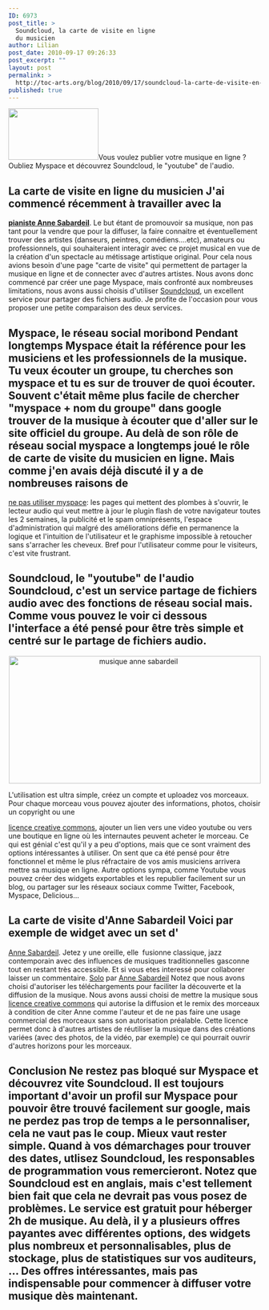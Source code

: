 ```yaml
---
ID: 6973
post_title: >
  Soundcloud, la carte de visite en ligne
  du musicien
author: Lilian
post_date: 2010-09-17 09:26:33
post_excerpt: ""
layout: post
permalink: >
  http://toc-arts.org/blog/2010/09/17/soundcloud-la-carte-de-visite-en-ligne-du-musicien/
published: true
---
```

[<img class="size-medium wp-image-7001 alignleft" title="soundcloud-logo" src="http://toc-arts.org/blog/wp-content/uploads/2010/09/soundcloud-logo-300x172.gif" alt="" width="180" height="103" />][1]Vous voulez publier votre musique en ligne ? Oubliez Myspace et découvrez Soundcloud, le "youtube" de l'audio. 
## La carte de visite en ligne du musicien J'ai commencé récemment à travailler avec la 

[**pianiste Anne Sabardeil**][2]. Le but étant de promouvoir sa musique, non pas tant pour la vendre que pour la diffuser, la faire connaitre et éventuellement trouver des artistes (danseurs, peintres, comédiens....etc), amateurs ou professionnels, qui souhaiteraient interagir avec ce projet musical en vue de la création d'un spectacle au métissage artistique original. Pour cela nous avions besoin d'une page "carte de visite" qui permettent de partager la musique en ligne et de connecter avec d'autres artistes. Nous avons donc commencé par créer une page Myspace, mais confronté aux nombreuses limitations, nous avons aussi choisis d'utiliser [Soundcloud][3], un excellent service pour partager des fichiers audio. Je profite de l'occasion pour vous proposer une petite comparaison des deux services. 
## Myspace, le réseau social moribond Pendant longtemps Myspace était la référence pour les musiciens et les professionnels de la musique. Tu veux écouter un groupe, tu cherches son myspace et tu es sur de trouver de quoi écouter. Souvent c'était même plus facile de chercher "myspace + nom du groupe" dans google trouver de la musique à écouter que d'aller sur le site officiel du groupe. Au delà de son rôle de réseau social myspace a longtemps joué le rôle de carte de visite du musicien en ligne. Mais comme j'en avais déjà discuté il y a de nombreuses raisons de 

[ne pas utiliser myspace][4]: les pages qui mettent des plombes à s'ouvrir, le lecteur audio qui veut mettre à jour le plugin flash de votre navigateur toutes les 2 semaines, la publicité et le spam omniprésents, l'espace d'administration qui malgré des améliorations défie en permanence la logique et l'intuition de l'utilisateur et le graphisme impossible à retoucher sans s'arracher les cheveux. Bref pour l'utilisateur comme pour le visiteurs, c'est vite frustrant. 
## Soundcloud, le "youtube" de l'audio Soundcloud, c'est un service partage de fichiers audio avec des fonctions de réseau social mais. Comme vous pouvez le voir ci dessous l'interface a été pensé pour être très simple et centré sur le partage de fichiers audio. 

<p style="text-align: center;">
  <a href="http://soundcloud.com/sabardeilanne"><img class="aligncenter size-large wp-image-6974" title="soundcloud-anne-sabardeil" src="http://toc-arts.org/blog/wp-content/uploads/2010/09/soundcloud-anne-sabardeil-1024x517.jpg" alt="musique anne sabardeil" width="503" height="255" /></a>
</p> L'utilisation est ultra simple, créez un compte et uploadez vos morceaux. Pour chaque morceau vous pouvez ajouter des informations, photos, choisir un copyright ou une 

[licence creative commons][5], ajouter un lien vers une video youtube ou vers une boutique en ligne où les internautes peuvent acheter le morceau. Ce qui est génial c'est qu'il y a peu d'options, mais que ce sont vraiment des options intéressantes à utiliser. On sent que ca été pensé pour être fonctionnel et même le plus réfractaire de vos amis musiciens arrivera mettre sa musique en ligne. Autre options sympa, comme Youtube vous pouvez créer des widgets exportables et les republier facilement sur un blog, ou partager sur les réseaux sociaux comme Twitter, Facebook, Myspace, Delicious... 
## La carte de visite d'Anne Sabardeil Voici par exemple de widget avec un set d'

[Anne Sabardeil][6]. Jetez y une oreille, elle  fusionne classique, jazz contemporain avec des influences de musiques traditionnelles gasconne tout en restant très accessible. Et si vous etes interessé pour collaborer laisser un commentaire. <span><a href="http://soundcloud.com/sabardeilanne/sets/anne-1">Solo</a> par <a href="http://soundcloud.com/sabardeilanne">Anne Sabardeil</a></span> Notez que nous avons choisi d'autoriser les téléchargements pour faciliter la découverte et la diffusion de la musique. Nous avons aussi choisi de mettre la musique sous [licence creative commons][7] qui autorise la diffusion et le remix des morceaux à condition de citer Anne comme l'auteur et de ne pas faire une usage commercial des morceaux sans son autorisation préalable. Cette licence permet donc à d'autres artistes de réutiliser la musique dans des créations variées (avec des photos, de la vidéo, par exemple) ce qui pourrait ouvrir d'autres horizons pour les morceaux. 
## Conclusion Ne restez pas bloqué sur Myspace et découvrez vite Soundcloud. Il est toujours important d'avoir un profil sur Myspace pour pouvoir être trouvé facilement sur google, mais ne perdez pas trop de temps a le personnaliser, cela ne vaut pas le coup. Mieux vaut rester simple. Quand à vos démarchages pour trouver des dates, utlisez Soundcloud, les responsables de programmation vous remercieront. Notez que Soundcloud est en anglais, mais c'est tellement bien fait que cela ne devrait pas vous posez de problèmes. Le service est gratuit pour héberger 2h de musique. Au delà, il y a plusieurs offres payantes avec différentes options, des widgets plus nombreux et personnalisables, plus de stockage, plus de statistiques sur vos auditeurs, ... Des offres intéressantes, mais pas indispensable pour commencer à diffuser votre musique dès maintenant.

 [1]: http://toc-arts.org/blog/wp-content/uploads/2010/09/soundcloud-logo.gif
 [2]: http://www.myspace.com/sabardeilanne
 [3]: http://soundcloud.com/
 [4]: http://toc-arts.org/blog/2008/04/03/artistes-20-pourquoi-vous-devez-absolument-ne-pas-utiliser-myspace/
 [5]: http://toc-arts.org/blog/2009/04/13/licences-creative-commons-comment-ca-marche-et-pourquoi-tous-les-artistes-devraient-les-utiliser/
 [6]: http://soundcloud.com/sabardeilanne/
 [7]: ../tag/creative-commons/